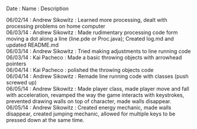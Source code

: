 Date : Name : Description

06/02/14 : Andrew Sikowitz : Learned more processing, dealt with processing problems on home computer<br>
06/03/14 : Andrew Sikowitz : Made rudimentary processing code form moving a dot along a line (line.pde or Proc.java); Created log.md and updated README.md<br>
06/03/14 : Andrew Sikowitz : Tried making adjustments to line running code <br>
06/03/14 : Kai Pacheco : Made a basic throwing objects with arrowhead pointers<br>
06/04/14 : Kai Pacheco : polished the throwing objects code<br>
06/04/14 : Andrew Sikowitz : Remade line running code with classes (push screwed up) <br>
06/05/14 : Andrew Sikowitz : Made player class, made player move and fall with acceleration, revamped the way the game interacts with keystrokes, prevented drawing walls on top of character, made walls disappear. <br>
06/05/14 : Andrew Sikowitz : Created energy mechanic, made walls disappear, created jumping mechanic, allowed for multiple keys to be pressed down at the same time.